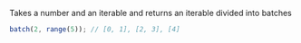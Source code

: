 Takes a number and an iterable and returns an iterable divided into batches

```js
batch(2, range(5)); // [0, 1], [2, 3], [4]
```

